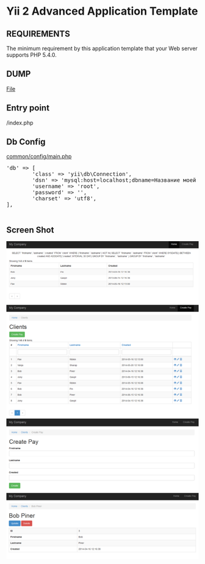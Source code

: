 Yii 2 Advanced Application Template
===================================

REQUIREMENTS
------------

The minimum requirement by this application template that your Web server supports PHP 5.4.0.

DUMP
--------------

<a href="https://github.com/pavlinter/testwork2/blob/master/dump.sql">File</a>

Entry point
------------
/index.php

Db Config
---------
<a href="https://github.com/pavlinter/testwork2/blob/master/common/config/main.php">common/config/main.php</a>
<pre>
'db' => [
        'class' => 'yii\db\Connection',
        'dsn' => 'mysql:host=localhost;dbname=Название моей базы',
        'username' => 'root',
        'password' => '',
        'charset' => 'utf8',
],

</pre>
Screen Shot
------------

![Screen Shot](https://github.com/pavlinter/testwork2/blob/master/images/image1.png?raw=true)
![Screen Shot](https://github.com/pavlinter/testwork2/blob/master/images/image2.png?raw=true)
![Screen Shot](https://github.com/pavlinter/testwork2/blob/master/images/image3.png?raw=true)
![Screen Shot](https://github.com/pavlinter/testwork2/blob/master/images/image4.png?raw=true)

